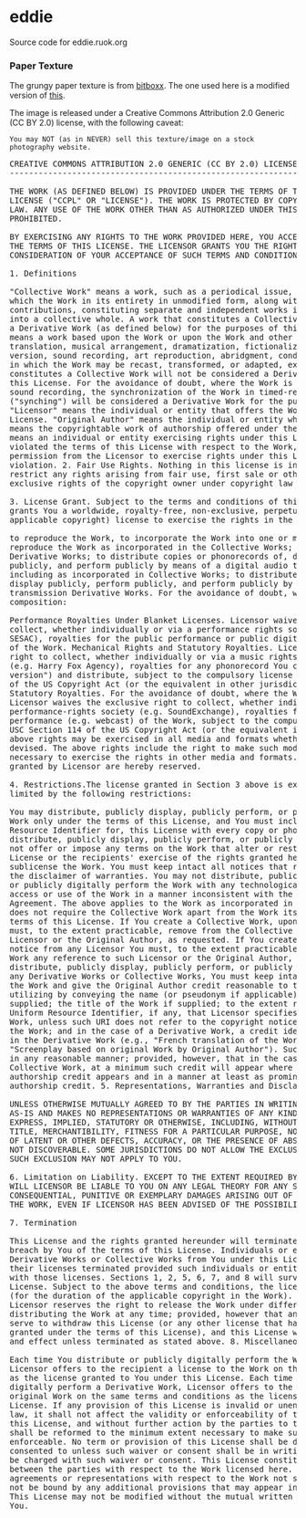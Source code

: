 eddie
=====

Source code for eddie.ruok.org

### Paper Texture ###

The grungy paper texture is from [bitboxx](http://www.bittbox.com/freebies/free-high-res-grungy-paper-textures). The one used here is a modified version of [this](http://www.flickr.com/photos/31124107@N00/2118265369/).

The image is released under a Creative Commons Attribution 2.0 Generic (CC BY 2.0) license, with the following caveat:

    You may NOT (as in NEVER) sell this texture/image on a stock photography website.

<pre>
CREATIVE COMMONS ATTRIBUTION 2.0 GENERIC (CC BY 2.0) LICENSE
------------------------------------------------------------

THE WORK (AS DEFINED BELOW) IS PROVIDED UNDER THE TERMS OF THIS CREATIVE COMMONS PUBLIC
LICENSE ("CCPL" OR "LICENSE"). THE WORK IS PROTECTED BY COPYRIGHT AND/OR OTHER APPLICABLE
LAW. ANY USE OF THE WORK OTHER THAN AS AUTHORIZED UNDER THIS LICENSE OR COPYRIGHT LAW IS
PROHIBITED.

BY EXERCISING ANY RIGHTS TO THE WORK PROVIDED HERE, YOU ACCEPT AND AGREE TO BE BOUND BY
THE TERMS OF THIS LICENSE. THE LICENSOR GRANTS YOU THE RIGHTS CONTAINED HERE IN
CONSIDERATION OF YOUR ACCEPTANCE OF SUCH TERMS AND CONDITIONS.

1. Definitions

"Collective Work" means a work, such as a periodical issue, anthology or encyclopedia, in
which the Work in its entirety in unmodified form, along with a number of other
contributions, constituting separate and independent works in themselves, are assembled
into a collective whole. A work that constitutes a Collective Work will not be considered
a Derivative Work (as defined below) for the purposes of this License. "Derivative Work"
means a work based upon the Work or upon the Work and other pre-existing works, such as a
translation, musical arrangement, dramatization, fictionalization, motion picture
version, sound recording, art reproduction, abridgment, condensation, or any other form
in which the Work may be recast, transformed, or adapted, except that a work that
constitutes a Collective Work will not be considered a Derivative Work for the purpose of
this License. For the avoidance of doubt, where the Work is a musical composition or
sound recording, the synchronization of the Work in timed-relation with a moving image
("synching") will be considered a Derivative Work for the purpose of this License.
"Licensor" means the individual or entity that offers the Work under the terms of this
License. "Original Author" means the individual or entity who created the Work. "Work"
means the copyrightable work of authorship offered under the terms of this License. "You"
means an individual or entity exercising rights under this License who has not previously
violated the terms of this License with respect to the Work, or who has received express
permission from the Licensor to exercise rights under this License despite a previous
violation. 2. Fair Use Rights. Nothing in this license is intended to reduce, limit, or
restrict any rights arising from fair use, first sale or other limitations on the
exclusive rights of the copyright owner under copyright law or other applicable laws.

3. License Grant. Subject to the terms and conditions of this License, Licensor hereby
grants You a worldwide, royalty-free, non-exclusive, perpetual (for the duration of the
applicable copyright) license to exercise the rights in the Work as stated below:

to reproduce the Work, to incorporate the Work into one or more Collective Works, and to
reproduce the Work as incorporated in the Collective Works; to create and reproduce
Derivative Works; to distribute copies or phonorecords of, display publicly, perform
publicly, and perform publicly by means of a digital audio transmission the Work
including as incorporated in Collective Works; to distribute copies or phonorecords of,
display publicly, perform publicly, and perform publicly by means of a digital audio
transmission Derivative Works. For the avoidance of doubt, where the work is a musical
composition:

Performance Royalties Under Blanket Licenses. Licensor waives the exclusive right to
collect, whether individually or via a performance rights society (e.g. ASCAP, BMI,
SESAC), royalties for the public performance or public digital performance (e.g. webcast)
of the Work. Mechanical Rights and Statutory Royalties. Licensor waives the exclusive
right to collect, whether individually or via a music rights agency or designated agent
(e.g. Harry Fox Agency), royalties for any phonorecord You create from the Work ("cover
version") and distribute, subject to the compulsory license created by 17 USC Section 115
of the US Copyright Act (or the equivalent in other jurisdictions). Webcasting Rights and
Statutory Royalties. For the avoidance of doubt, where the Work is a sound recording,
Licensor waives the exclusive right to collect, whether individually or via a
performance-rights society (e.g. SoundExchange), royalties for the public digital
performance (e.g. webcast) of the Work, subject to the compulsory license created by 17
USC Section 114 of the US Copyright Act (or the equivalent in other jurisdictions). The
above rights may be exercised in all media and formats whether now known or hereafter
devised. The above rights include the right to make such modifications as are technically
necessary to exercise the rights in other media and formats. All rights not expressly
granted by Licensor are hereby reserved.

4. Restrictions.The license granted in Section 3 above is expressly made subject to and
limited by the following restrictions:

You may distribute, publicly display, publicly perform, or publicly digitally perform the
Work only under the terms of this License, and You must include a copy of, or the Uniform
Resource Identifier for, this License with every copy or phonorecord of the Work You
distribute, publicly display, publicly perform, or publicly digitally perform. You may
not offer or impose any terms on the Work that alter or restrict the terms of this
License or the recipients' exercise of the rights granted hereunder. You may not
sublicense the Work. You must keep intact all notices that refer to this License and to
the disclaimer of warranties. You may not distribute, publicly display, publicly perform,
or publicly digitally perform the Work with any technological measures that control
access or use of the Work in a manner inconsistent with the terms of this License
Agreement. The above applies to the Work as incorporated in a Collective Work, but this
does not require the Collective Work apart from the Work itself to be made subject to the
terms of this License. If You create a Collective Work, upon notice from any Licensor You
must, to the extent practicable, remove from the Collective Work any reference to such
Licensor or the Original Author, as requested. If You create a Derivative Work, upon
notice from any Licensor You must, to the extent practicable, remove from the Derivative
Work any reference to such Licensor or the Original Author, as requested. If you
distribute, publicly display, publicly perform, or publicly digitally perform the Work or
any Derivative Works or Collective Works, You must keep intact all copyright notices for
the Work and give the Original Author credit reasonable to the medium or means You are
utilizing by conveying the name (or pseudonym if applicable) of the Original Author if
supplied; the title of the Work if supplied; to the extent reasonably practicable, the
Uniform Resource Identifier, if any, that Licensor specifies to be associated with the
Work, unless such URI does not refer to the copyright notice or licensing information for
the Work; and in the case of a Derivative Work, a credit identifying the use of the Work
in the Derivative Work (e.g., "French translation of the Work by Original Author," or
"Screenplay based on original Work by Original Author"). Such credit may be implemented
in any reasonable manner; provided, however, that in the case of a Derivative Work or
Collective Work, at a minimum such credit will appear where any other comparable
authorship credit appears and in a manner at least as prominent as such other comparable
authorship credit. 5. Representations, Warranties and Disclaimer

UNLESS OTHERWISE MUTUALLY AGREED TO BY THE PARTIES IN WRITING, LICENSOR OFFERS THE WORK
AS-IS AND MAKES NO REPRESENTATIONS OR WARRANTIES OF ANY KIND CONCERNING THE WORK,
EXPRESS, IMPLIED, STATUTORY OR OTHERWISE, INCLUDING, WITHOUT LIMITATION, WARRANTIES OF
TITLE, MERCHANTIBILITY, FITNESS FOR A PARTICULAR PURPOSE, NONINFRINGEMENT, OR THE ABSENCE
OF LATENT OR OTHER DEFECTS, ACCURACY, OR THE PRESENCE OF ABSENCE OF ERRORS, WHETHER OR
NOT DISCOVERABLE. SOME JURISDICTIONS DO NOT ALLOW THE EXCLUSION OF IMPLIED WARRANTIES, SO
SUCH EXCLUSION MAY NOT APPLY TO YOU.

6. Limitation on Liability. EXCEPT TO THE EXTENT REQUIRED BY APPLICABLE LAW, IN NO EVENT
WILL LICENSOR BE LIABLE TO YOU ON ANY LEGAL THEORY FOR ANY SPECIAL, INCIDENTAL,
CONSEQUENTIAL, PUNITIVE OR EXEMPLARY DAMAGES ARISING OUT OF THIS LICENSE OR THE USE OF
THE WORK, EVEN IF LICENSOR HAS BEEN ADVISED OF THE POSSIBILITY OF SUCH DAMAGES.

7. Termination

This License and the rights granted hereunder will terminate automatically upon any
breach by You of the terms of this License. Individuals or entities who have received
Derivative Works or Collective Works from You under this License, however, will not have
their licenses terminated provided such individuals or entities remain in full compliance
with those licenses. Sections 1, 2, 5, 6, 7, and 8 will survive any termination of this
License. Subject to the above terms and conditions, the license granted here is perpetual
(for the duration of the applicable copyright in the Work). Notwithstanding the above,
Licensor reserves the right to release the Work under different license terms or to stop
distributing the Work at any time; provided, however that any such election will not
serve to withdraw this License (or any other license that has been, or is required to be,
granted under the terms of this License), and this License will continue in full force
and effect unless terminated as stated above. 8. Miscellaneous

Each time You distribute or publicly digitally perform the Work or a Collective Work, the
Licensor offers to the recipient a license to the Work on the same terms and conditions
as the license granted to You under this License. Each time You distribute or publicly
digitally perform a Derivative Work, Licensor offers to the recipient a license to the
original Work on the same terms and conditions as the license granted to You under this
License. If any provision of this License is invalid or unenforceable under applicable
law, it shall not affect the validity or enforceability of the remainder of the terms of
this License, and without further action by the parties to this agreement, such provision
shall be reformed to the minimum extent necessary to make such provision valid and
enforceable. No term or provision of this License shall be deemed waived and no breach
consented to unless such waiver or consent shall be in writing and signed by the party to
be charged with such waiver or consent. This License constitutes the entire agreement
between the parties with respect to the Work licensed here. There are no understandings,
agreements or representations with respect to the Work not specified here. Licensor shall
not be bound by any additional provisions that may appear in any communication from You.
This License may not be modified without the mutual written agreement of the Licensor and
You.

</pre>

